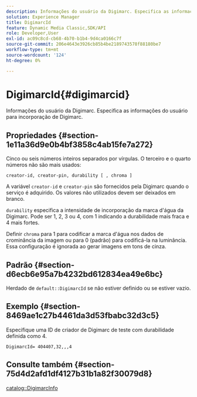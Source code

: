```yaml
---
description: Informações do usuário da Digimarc. Especifica as informações do usuário para incorporação de Digimarc.
solution: Experience Manager
title: DigimarcId
feature: Dynamic Media Classic,SDK/API
role: Developer,User
exl-id: ac09c8cd-cb68-4b70-b1b4-9d4ca0166c7f
source-git-commit: 206e4643e3926cb85b4be2189743578f88180be7
workflow-type: tm+mt
source-wordcount: '124'
ht-degree: 0%

---
```


# DigimarcId{#digimarcid}

Informações do usuário da Digimarc. Especifica as informações do usuário para incorporação de Digimarc.

## Propriedades {#section-1e11a36d9e0b4bf3858c4ab15fe7a272}

Cinco ou seis números inteiros separados por vírgulas. O terceiro e o quarto números não são mais usados:

`creator-id, creator-pin, durability [ , chroma ]`

A variável `creator-id` e `creator-pin` são fornecidos pela Digimarc quando o serviço é adquirido. Os valores não utilizados devem ser deixados em branco.

`durability` especifica a intensidade de incorporação da marca d&#39;água da Digimarc. Pode ser 1, 2, 3 ou 4, com 1 indicando a durabilidade mais fraca e 4 mais fortes.

Definir `chroma` para 1 para codificar a marca d&#39;água nos dados de crominância da imagem ou para 0 (padrão) para codificá-la na luminância. Essa configuração é ignorada ao gerar imagens em tons de cinza.

## Padrão {#section-d6ecb6e95a7b4232bd612834ea49e6bc}

Herdado de `default::DigimarcId` se não estiver definido ou se estiver vazio.

## Exemplo {#section-8469ae1c27b4461da3d53fbabc32d3c5}

Especifique uma ID de criador de Digimarc de teste com durabilidade definida como 4.

`DigimarcId= 404407,32,,,4`

## Consulte também {#section-75d4d2afd1df4127b31b1a82f30079d8}

[catalog::DigimarcInfo](../../../../../is-api/image-catalog/image-serving-api-ref/c-image-catalog-reference/c-image-svg-data-reference/c-image-data-reference/r-digimarcinfo-cat.md#reference-4925764ed683466bb7af4b807c86f8ba)
